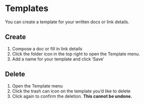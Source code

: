 # Templates

You can create a template for your written docs or link details.

## Create


1. Compose a doc or fill in link details
2. Click the folder icon in the top right to open the Template menu.
3. Add a name for your template and click ‘Save’

## Delete


1. Open the Template menu
2. Click the trash can icon on the template you’d like to delete
3. Click again to confirm the deletion. **This cannot be undone.**


